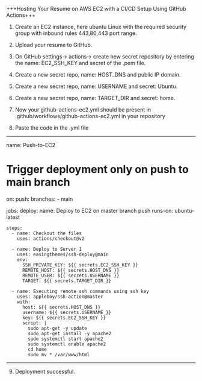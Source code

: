 +++Hosting Your Resume on AWS EC2 with a CI/CD Setup Using GitHub Actions+++

1. Create an EC2 instance, here ubuntu Linux with the required security group with inbound rules 443,80,443 port range.

2. Upload your resume to GitHub.

3. On GitHub settings-> actions-> create new secret repository by entering the name: EC2_SSH_KEY and secret of the .pem file.

4. Create a new secret repo, name: HOST_DNS and public IP domain.

5. Create a new secret repo, name: USERNAME and secret: Ubuntu.

6. Create a new secret repo, name: TARGET_DIR and secret: home.

7. Now your github-actions-ec2.yml should be present in .github/workflows/github-actions-ec2.yml in your repository

8. Paste the code in the .yml file
***********************************************************
name: Push-to-EC2

# Trigger deployment only on push to main branch
on:
  push:
    branches:
      - main

jobs:
  deploy:
    name: Deploy to EC2 on master branch push
    runs-on: ubuntu-latest

    steps:
      - name: Checkout the files
        uses: actions/checkout@v2

      - name: Deploy to Server 1
        uses: easingthemes/ssh-deploy@main
        env:
          SSH_PRIVATE_KEY: ${{ secrets.EC2_SSH_KEY }}
          REMOTE_HOST: ${{ secrets.HOST_DNS }}
          REMOTE_USER: ${{ secrets.USERNAME }}
          TARGET: ${{ secrets.TARGET_DIR }}

      - name: Executing remote ssh commands using ssh key
        uses: appleboy/ssh-action@master
        with:
          host: ${{ secrets.HOST_DNS }}
          username: ${{ secrets.USERNAME }}
          key: ${{ secrets.EC2_SSH_KEY }}
          script: |
            sudo apt-get -y update
            sudo apt-get install -y apache2
            sudo systemctl start apache2
            sudo systemctl enable apache2
            cd home
            sudo mv * /var/www/html
**************************************************************

9. Deployment successful.
